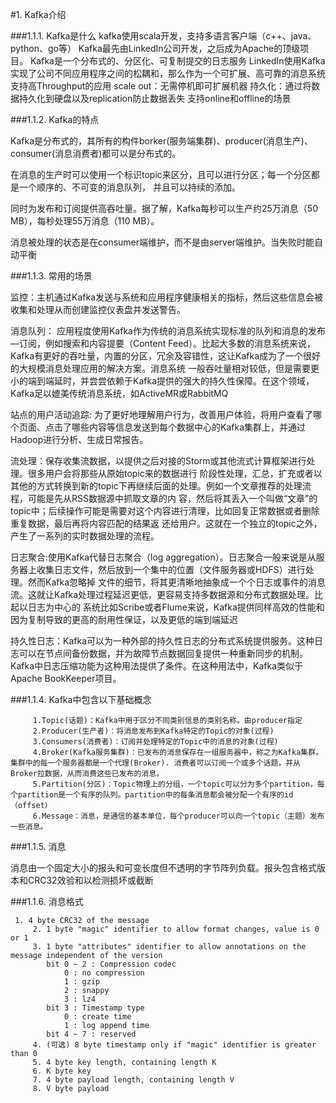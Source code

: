 #1. Kafka介绍

###1.1.1. Kafka是什么
     kafka使用scala开发，支持多语言客户端（c++、java、python、go等）
     Kafka最先由LinkedIn公司开发，之后成为Apache的顶级项目。
     Kafka是一个分布式的、分区化、可复制提交的日志服务
     LinkedIn使用Kafka实现了公司不同应用程序之间的松耦和，那么作为一个可扩展、高可靠的消息系统
     支持高Throughput的应用
     scale out：无需停机即可扩展机器
     持久化：通过将数据持久化到硬盘以及replication防止数据丢失
     支持online和offline的场景
 
 ###1.1.2. Kafka的特点
 
 Kafka是分布式的，其所有的构件borker(服务端集群)、producer(消息生产)、consumer(消息消费者)都可以是分布式的。
 
 在消息的生产时可以使用一个标识topic来区分，且可以进行分区；每一个分区都是一个顺序的、不可变的消息队列， 并且可以持续的添加。
 
 同时为发布和订阅提供高吞吐量。据了解，Kafka每秒可以生产约25万消息（50 MB），每秒处理55万消息（110 MB）。
 
 消息被处理的状态是在consumer端维护，而不是由server端维护。当失败时能自动平衡
 
 ###1.1.3. 常用的场景
 
 监控：主机通过Kafka发送与系统和应用程序健康相关的指标，然后这些信息会被收集和处理从而创建监控仪表盘并发送警告。
 
 消息队列： 应用程度使用Kafka作为传统的消息系统实现标准的队列和消息的发布—订阅，例如搜索和内容提要（Content Feed）。比起大多数的消息系统来说，Kafka有更好的吞吐量，内置的分区，冗余及容错性，这让Kafka成为了一个很好的大规模消息处理应用的解决方案。消息系统 一般吞吐量相对较低，但是需要更小的端到端延时，并尝尝依赖于Kafka提供的强大的持久性保障。在这个领域，Kafka足以媲美传统消息系统，如ActiveMR或RabbitMQ
 
 站点的用户活动追踪: 为了更好地理解用户行为，改善用户体验，将用户查看了哪个页面、点击了哪些内容等信息发送到每个数据中心的Kafka集群上，并通过Hadoop进行分析、生成日常报告。
 
 流处理：保存收集流数据，以提供之后对接的Storm或其他流式计算框架进行处理。很多用户会将那些从原始topic来的数据进行 阶段性处理，汇总，扩充或者以其他的方式转换到新的topic下再继续后面的处理。例如一个文章推荐的处理流程，可能是先从RSS数据源中抓取文章的内 容，然后将其丢入一个叫做“文章”的topic中；后续操作可能是需要对这个内容进行清理，比如回复正常数据或者删除重复数据，最后再将内容匹配的结果返 还给用户。这就在一个独立的topic之外，产生了一系列的实时数据处理的流程。
 
 日志聚合:使用Kafka代替日志聚合（log aggregation）。日志聚合一般来说是从服务器上收集日志文件，然后放到一个集中的位置（文件服务器或HDFS）进行处理。然而Kafka忽略掉 文件的细节，将其更清晰地抽象成一个个日志或事件的消息流。这就让Kafka处理过程延迟更低，更容易支持多数据源和分布式数据处理。比起以日志为中心的 系统比如Scribe或者Flume来说，Kafka提供同样高效的性能和因为复制导致的更高的耐用性保证，以及更低的端到端延迟
 
 持久性日志：Kafka可以为一种外部的持久性日志的分布式系统提供服务。这种日志可以在节点间备份数据，并为故障节点数据回复提供一种重新同步的机制。Kafka中日志压缩功能为这种用法提供了条件。在这种用法中，Kafka类似于Apache BookKeeper项目。
 
 ###1.1.4. Kafka中包含以下基础概念
       
         1.Topic(话题)：Kafka中用于区分不同类别信息的类别名称。由producer指定
         2.Producer(生产者)：将消息发布到Kafka特定的Topic的对象(过程)
         3.Consumers(消费者)：订阅并处理特定的Topic中的消息的对象(过程)
         4.Broker(Kafka服务集群)：已发布的消息保存在一组服务器中，称之为Kafka集群。集群中的每一个服务器都是一个代理(Broker). 消费者可以订阅一个或多个话题，并从Broker拉数据，从而消费这些已发布的消息。
         5.Partition(分区)：Topic物理上的分组，一个topic可以分为多个partition，每个partition是一个有序的队列。partition中的每条消息都会被分配一个有序的id（offset）
         6.Message：消息，是通信的基本单位，每个producer可以向一个topic（主题）发布一些消息。
 ###1.1.5. 消息        
 
 消息由一个固定大小的报头和可变长度但不透明的字节阵列负载。报头包含格式版本和CRC32效验和以检测损坏或截断
 
 ###1.1.6. 消息格式
 
     1. 4 byte CRC32 of the message
         2. 1 byte "magic" identifier to allow format changes, value is 0 or 1
         3. 1 byte "attributes" identifier to allow annotations on the message independent of the version
            bit 0 ~ 2 : Compression codec
                0 : no compression
                1 : gzip
                2 : snappy
                3 : lz4
            bit 3 : Timestamp type
                0 : create time
                1 : log append time
            bit 4 ~ 7 : reserved
         4. (可选) 8 byte timestamp only if "magic" identifier is greater than 0
         5. 4 byte key length, containing length K
         6. K byte key
         7. 4 byte payload length, containing length V
         8. V byte payload